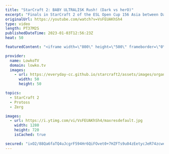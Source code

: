 ```yaml
---
title: "StarCraft 2: BABY ULTRALISK Rush! (Dark vs herO)"
excerpt: "Finals in StarCraft 2 of the ESL Open Cup 156 Asia between Dark (Zerg) and herO (Protoss). This best-of-5 series is played on the new StarCraft 2 balance patch with changes to a lot of units.  Support my work: https://patreon.com/lowkotv Lowko Merch: https://lowko.shop  My YouTube channels:  @LowkoTV"
originalUrl: https://youtube.com/watch?v=VsFEUAKhSh4
type: video
length: PT37M2S
publishedDateTime: 2023-01-03T12:56:23Z
heat: 50

featuredContent: "<iframe width=\"800\" height=\"500\" frameborder=\"0\" src=\"https://www.youtube.com/embed/VsFEUAKhSh4\" allow=\"accelerometer; autoplay; encrypted-media; gyroscope; picture-in-picture\" allowfullscreen></iframe>"

provider:
  name: LowkoTV
  domain: lowko.tv
  images:
    - url: https://everyday-cc.github.io/starcraft2/assets/images/organizations/lowko.tv-50x50.jpg
      width: 50
      height: 50

topics:
  - StarCraft 2
  - Protoss
  - Zerg

images:
  - url: https://i.ytimg.com/vi/VsFEUAKhSh4/maxresdefault.jpg
    width: 1280
    height: 720
    isCached: true

secured: "ixO2/88Qa6faTQ4uJcgrF594Hr6QiFOvet0+7HZFTs9u04zEetycJeR74zcwe10qakFlYqme88YjCOB0rCz2Ip2dAg+Ykbqn38VZZRf+2J3/FZGMoYO1hNUPq1oeh8dTUoAmf4vd7logWUG+JiJcRfzPyaXreN21xS9tF7+IT0C0YcIGTHjok2XioNL1FaTVa/4ndkQeoT24adoCPlJ5stPCp0JftIh1FZ3nGnePuSneEThgqJ/HbElHVj+iA0ta4EoR0tLaD5VWlyPUxyUPAUdgRtey4QfHYVJtKt/N7NBldyIZyvqUrY2BMRcpdaEsmNCXOcCbKJXoWEUXE2HbRMsxHja9hKWku0I2GzWe/OBM57oyFgfNwTAKzb5UEmA1Iy0uHl93I0L0udhRFeaQ5FrvkP1ULQ/0xbBYFMkQlSTEEICAHcSfZyzdtgwSEzsh;AyFOovDkLGeUOOcZ3g/CAA=="
---
```


